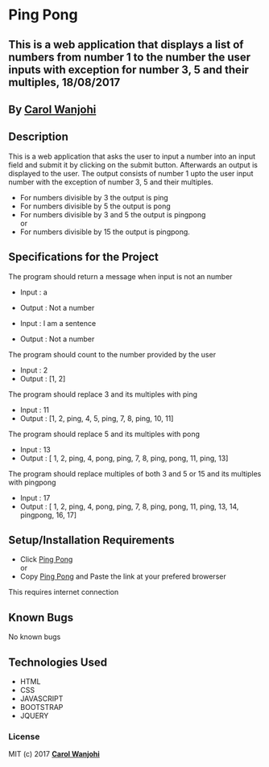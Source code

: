 # Ping Pong

## This is a web application that displays a list of numbers from number 1 to the number the user inputs with exception for number 3, 5 and their multiples, 18/08/2017

## By **[Carol Wanjohi](https://github.com/carolwanjohi)**

## Description

This is a web application that asks the user to input a number into an input field and submit it by clicking on the submit button. Afterwards an output is displayed to the user. The output consists of number 1 upto the user input number with the exception of number 3, 5 and their multiples.
- For numbers divisible by 3 the output is ping
- For numbers divisible by 5 the output is pong
- For numbers divisible by 3 and 5 the output is pingpong <br/>
or
- For numbers divisible by 15 the output is pingpong.

## Specifications for the Project

The program should return a message when input is not an number
- Input : a
- Output : Not a number

- Input : I am a sentence
- Output : Not a number

The program should count to the number provided by the user
- Input : 2
- Output : [1, 2]

The program should replace 3 and its multiples with ping
- Input : 11
- Output :  [1, 2, ping, 4, 5, ping, 7, 8, ping, 10, 11] 

The program should replace 5 and its multiples with pong
- Input : 13
- Output :  [ 1, 2, ping, 4, pong, ping, 7, 8, ping, pong, 11, ping, 13]

The program should replace multiples of both 3 and 5 or 15 and its multiples with pingpong
- Input : 17
- Output :  [ 1, 2, ping, 4, pong, ping, 7, 8, ping, pong, 11, ping, 13, 14, pingpong, 16, 17]


## Setup/Installation Requirements

* Click [Ping Pong](https://carolwanjohi.github.io/independent-project-2/) <br/>
  or <br/>
* Copy [Ping Pong](https://carolwanjohi.github.io/independent-project-2/) and  Paste the link at your prefered browerser

This requires internet connection

## Known Bugs

No known bugs

## Technologies Used

- HTML
- CSS
- JAVASCRIPT
- BOOTSTRAP
- JQUERY

### License

MIT (c) 2017 **[Carol Wanjohi](https://github.com/carolwanjohi)**
